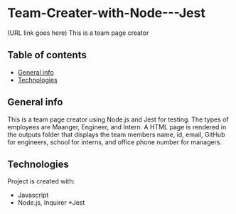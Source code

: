 # Team-Creater-with-Node---Jest
(URL link goes here)
This is a team page creator
## Table of contents
* [General info](#general-info)
* [Technologies](#technologies)

## General info
This is a team page creator using Node.js and Jest for testing. The types of employees are Maanger, Engineer, and Intern. A HTML page is rendered in the outputs folder that displays the team members name, id, email, GitHub for engineers, school for interns, and office phone number for managers.  
	
## Technologies
Project is created with:
* Javascript
* Node.js, Inquirer
*Jest
